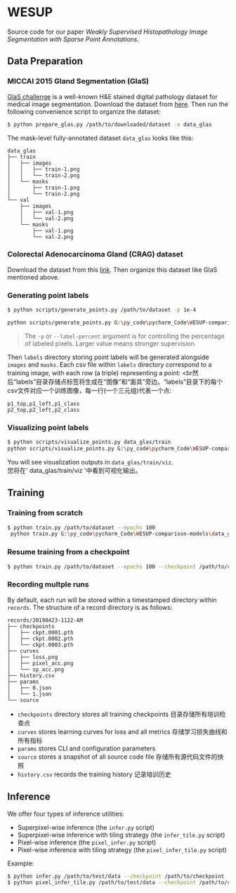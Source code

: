 # WESUP

Source code for our paper *Weakly Supervised Histopathology Image Segmentation with Sparse Point Annotations*.

## Data Preparation

### MICCAI 2015 Gland Segmentation (GlaS)

[GlaS challenge](https://warwick.ac.uk/fac/sci/dcs/research/tia/glascontest/) is a well-known H&E stained digital pathology dataset for medical image segmentation. Download the dataset from [here](https://warwick.ac.uk/fac/sci/dcs/research/tia/glascontest/download/warwick_qu_dataset_released_2016_07_08.zip). Then run the following convenience script to organize the dataset:

```bash
$ python prepare_glas.py /path/to/downloaded/dataset -o data_glas
```

The mask-level fully-annotated dataset `data_glas` looks like this:

```
data_glas
├── train
│   ├── images
│   │   ├── train-1.png
│   │   └── train-2.png
│   └── masks
│       ├── train-1.png
│       └── train-2.png
└── val
    ├── images
    │   ├── val-1.png
    │   └── val-2.png
    └── masks
        ├── val-1.png
        └── val-2.png
```

### Colorectal Adenocarcinoma Gland (CRAG) dataset

Download the dataset from this [link](https://warwick.ac.uk/fac/sci/dcs/research/tia/data/mildnet/). Then organize this dataset like GlaS mentioned above.

### Generating point labels

```bash
$ python scripts/generate_points.py /path/to/dataset -p 1e-4

python scripts/generate_points.py G:\py_code\pycharm_Code\WESUP-comparison-models\data_glas\testB

```

> The `-p` or `--label-percent` argument is for controlling the percentage of labeled pixels. Larger value means stronger supervision.

Then `labels` directory storing point labels will be generated alongside `images` and `masks`. Each csv file within `labels` directory correspond to a training image, with each row (a triple) representing a point:
<br然后“labels”目录存储点标签将生成在“图像”和“面具”旁边。“labels”目录下的每个csv文件对应一个训练图像，每一行(一个三元组)代表一个点:
```csv
p1_top,p1_left,p1_class
p2_top,p2_left,p2_class
```

### Visualizing point labels

```bash
$ python scripts/visualize_points.py data_glas/train
python scripts/visualize_points.py G:\py_code\pycharm_Code\WESUP-comparison-models\data_glas\train

```

You will see visualization outputs in `data_glas/train/viz`.<br>
您将在' data_glas/train/viz '中看到可视化输出。

## Training

### Training from scratch

```bash
$ python train.py /path/to/dataset --epochs 100
 python train.py G:\py_code\pycharm_Code\WESUP-comparison-models\data_glas --epochs 300
```

### Resume training from a checkpoint

```bash
$ python train.py /path/to/dataset --epochs 100 --checkpoint /path/to/checkpoint
```

### Recording multple runs

By default, each run will be stored within a timestamped directory within `records`. The structure of a record directory is as follows:

```
records/20190423-1122-AM
├── checkpoints
│   ├── ckpt.0001.pth
│   ├── ckpt.0002.pth
│   └── ckpt.0003.pth
├── curves
│   ├── loss.png
│   ├── pixel_acc.png
│   └── sp_acc.png
├── history.csv
├── params
│   ├── 0.json
│   └── 1.json
└── source
```

- `checkpoints` directory stores all training checkpoints  目录存储所有培训检查点
- `curves` stores learning curves for loss and all metrics  存储学习损失曲线和所有指标
- `params` stores CLI and configuration parameters
- `source` stores a snapshot of all source code file  存储所有源代码文件的快照
- `history.csv` records the training history  记录培训历史

## Inference

We offer four types of inference utilities:

- Superpixel-wise inference (the `infer.py` script)
- Superpixel-wise inference with tiling strategy (the `infer_tile.py` script)
- Pixel-wise inference (the `pixel_infer.py` script)
- Pixel-wise inference with tiling strategy (the `pixel_infer_tile.py` script)

Example:

```bash
$ python infer.py /path/to/test/data --checkpoint /path/to/checkpoint
$ python pixel_infer_tile.py /path/to/test/data --checkpoint /path/to/checkpoint --patch-size 400
```
